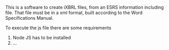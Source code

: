 This is a software to create iXBRL files, from an ESRS information including file.
That file must be in a xml format, built according to the Word Specifications Manual.

To execute the js file there are some requirements

 1. Node JS has to be installed
 2. ...
